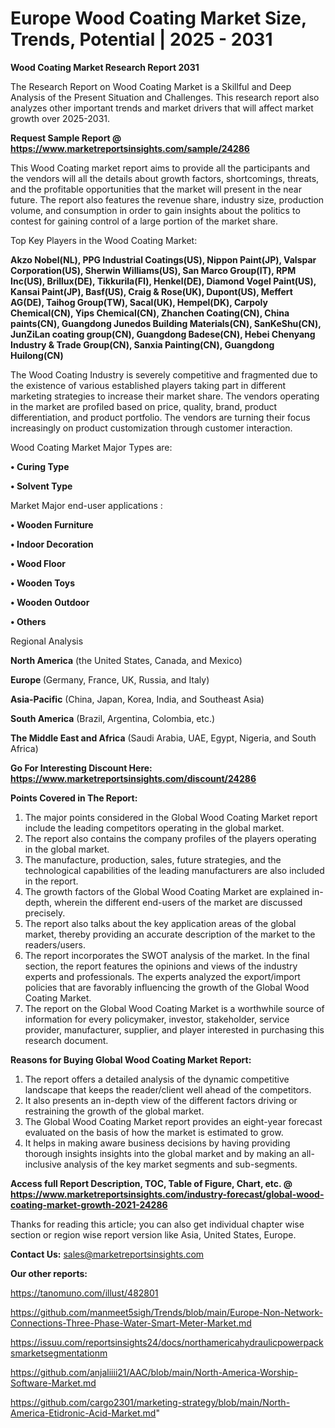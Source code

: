 # Europe Wood Coating Market Size, Trends, Potential | 2025 - 2031

<strong>Wood Coating Market Research Report 2031</strong>

The Research Report on Wood Coating Market is a Skillful and Deep Analysis of the Present Situation and Challenges. This research report also analyzes other important trends and market drivers that will affect market growth over 2025-2031.

<strong>Request Sample Report @ <a href=https://www.marketreportsinsights.com/sample/24286>https://www.marketreportsinsights.com/sample/24286</a></strong>

This Wood Coating market report aims to provide all the participants and the vendors will all the details about growth factors, shortcomings, threats, and the profitable opportunities that the market will present in the near future. The report also features the revenue share, industry size, production volume, and consumption in order to gain insights about the politics to contest for gaining control of a large portion of the market share.

Top Key Players in the Wood Coating Market:

<strong>Akzo Nobel(NL), PPG Industrial Coatings(US), Nippon Paint(JP), Valspar Corporation(US), Sherwin Williams(US), San Marco Group(IT), RPM Inc(US), Brillux(DE), Tikkurila(FI), Henkel(DE), Diamond Vogel Paint(US), Kansai Paint(JP), Basf(US), Craig & Rose(UK), Dupont(US), Meffert AG(DE), Taihog Group(TW), Sacal(UK), Hempel(DK), Carpoly Chemical(CN), Yips Chemical(CN), Zhanchen Coating(CN), China paints(CN), Guangdong Junedos Building Materials(CN), SanKeShu(CN), JunZiLan coating group(CN), Guangdong Badese(CN), Hebei Chenyang Industry & Trade Group(CN), Sanxia Painting(CN), Guangdong Huilong(CN)</strong>

The Wood Coating Industry is severely competitive and fragmented due to the existence of various established players taking part in different marketing strategies to increase their market share. The vendors operating in the market are profiled based on price, quality, brand, product differentiation, and product portfolio. The vendors are turning their focus increasingly on product customization through customer interaction.

Wood Coating Market Major Types are:

<strong>• Curing Type

• Solvent Type</strong>

Market Major end-user applications :

<strong>• Wooden Furniture

• Indoor Decoration

• Wood Floor

• Wooden Toys

• Wooden Outdoor

• Others</strong>

Regional Analysis

</u><strong><b>North America</b></strong> (the United States, Canada, and Mexico)

<strong><b>Europe </b></strong>(Germany, France, UK, Russia, and Italy)

<strong><b>Asia-Pacific</b></strong> (China, Japan, Korea, India, and Southeast Asia)

<strong><b>South America</b></strong> (Brazil, Argentina, Colombia, etc.)

<strong><b>The Middle East and Africa</b></strong> (Saudi Arabia, UAE, Egypt, Nigeria, and South Africa)

<strong>Go For Interesting Discount Here: <a href=https://www.marketreportsinsights.com/discount/24286>https://www.marketreportsinsights.com/discount/24286</a></strong>

<strong>Points Covered in The Report:</strong>
<ol>
  <li>The major points considered in the Global Wood Coating Market report include the leading competitors operating in the global market.</li>
  <li>The report also contains the company profiles of the players operating in the global market.</li>
  <li>The manufacture, production, sales, future strategies, and the technological capabilities of the leading manufacturers are also included in the report.</li>
  <li>The growth factors of the Global Wood Coating Market are explained in-depth, wherein the different end-users of the market are discussed precisely.</li>
  <li>The report also talks about the key application areas of the global market, thereby providing an accurate description of the market to the readers/users.</li>
  <li>The report incorporates the SWOT analysis of the market. In the final section, the report features the opinions and views of the industry experts and professionals. The experts analyzed the export/import policies that are favorably influencing the growth of the Global Wood Coating Market.</li>
  <li>The report on the Global Wood Coating Market is a worthwhile source of information for every policymaker, investor, stakeholder, service provider, manufacturer, supplier, and player interested in purchasing this research document.</li>
</ol>
<strong>Reasons for Buying Global Wood Coating Market Report:</strong>

<ol>
  <li>The report offers a detailed analysis of the dynamic competitive landscape that keeps the reader/client well ahead of the competitors.</li>
  <li>It also presents an in-depth view of the different factors driving or restraining the growth of the global market.</li>
  <li>The Global Wood Coating Market report provides an eight-year forecast evaluated on the basis of how the market is estimated to grow.</li>
  <li>It helps in making aware business decisions by having providing thorough insights insights into the global market and by making an all-inclusive analysis of the key market segments and sub-segments.</li>
</ol>
<strong>Access full Report Description, TOC, Table of Figure, Chart, etc. @ <a href=https://www.marketreportsinsights.com/industry-forecast/global-wood-coating-market-growth-2021-24286>https://www.marketreportsinsights.com/industry-forecast/global-wood-coating-market-growth-2021-24286</a></strong>


Thanks for reading this article; you can also get individual chapter wise section or region wise report version like Asia, United States, Europe.

<strong>Contact Us:</strong>
sales@marketreportsinsights.com

<strong>Our other reports:</strong>

<a href=https://tanomuno.com/illust/482801>https://tanomuno.com/illust/482801</a>

<a href=https://github.com/manmeet5sigh/Trends/blob/main/Europe-Non-Network-Connections-Three-Phase-Water-Smart-Meter-Market.md>https://github.com/manmeet5sigh/Trends/blob/main/Europe-Non-Network-Connections-Three-Phase-Water-Smart-Meter-Market.md</a>

<a href=https://issuu.com/reportsinsights24/docs/northamericahydraulicpowerpacksmarketsegmentationm>https://issuu.com/reportsinsights24/docs/northamericahydraulicpowerpacksmarketsegmentationm</a>

<a href=https://github.com/anjaliiii21/AAC/blob/main/North-America-Worship-Software-Market.md>https://github.com/anjaliiii21/AAC/blob/main/North-America-Worship-Software-Market.md</a>

<a href=https://github.com/cargo2301/marketing-strategy/blob/main/North-America-Etidronic-Acid-Market.md>https://github.com/cargo2301/marketing-strategy/blob/main/North-America-Etidronic-Acid-Market.md</a>"
